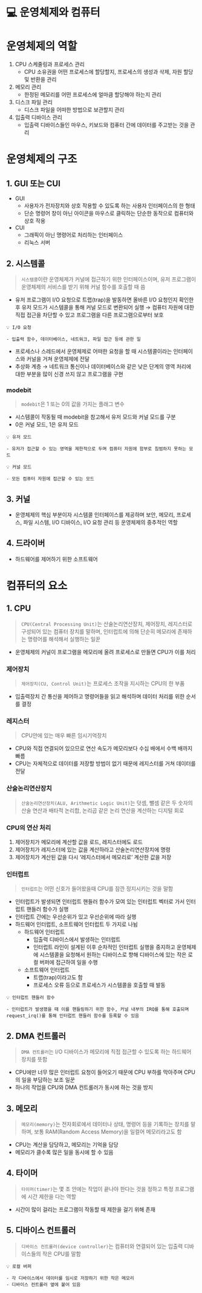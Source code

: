 
# 💻 운영체제와 컴퓨터

# 운영체제의 역할

1. CPU 스케줄링과 프로세스 관리
    - CPU 소유권을 어떤 프로세스에 할당할지, 프로세스의 생성과 삭제, 자원 할당 및 반환을 관리
2. 메모리 관리
    - 한정된 메모리를 어떤 프로세스에 얼마큼 할당해야 하는지 관리
3. 디스크 파일 관리
    - 디스크 파일을 어떠한 방법으로 보관할지 관리
4. 입출력 디바이스 관리
    - 입출력 디바이스들인 마우스, 키보드와 컴퓨터 간에 데이터를 주고받는 것을 관리

# 운영체제의 구조

## 1. GUI 또는 CUI

- GUI
    - 사용자가 전자장치와 상호 작용할 수 있도록 하는 사용자 인터페이스의 한 형태
    - 단순 명령어 창이 아닌 아이콘을 마우스로 클릭하는 단순한 동작으로 컴퓨터와 상호 작용
- CUI
    - 그래픽이 아닌 명령어로 처리하는 인터페이스
    - 리눅스 서버

## 2. 시스템콜

> `시스템콜`이란 운영체제가 커널에 접근하기 위한 인터페이스이며, 유저 프로그램이 운영체제의 서비스를 받기 위해 커널 함수를 호출할 때 씀
> 
- 유저 프로그램이 I/O 요청으로 트랩(trap)을 발동하면 올바른 I/O 요청인지 확인한 후 유저 모드가 시스템콜을 통해 커널 모드로 변환되어 실행 → 컴퓨터 자원에 대한 직접 접근을 차단할 수 있고 프로그램을 다른 프로그램으로부터 보호

```
💡 I/O 요청

- 입출력 함수, 데이터베이스, 네트워크, 파일 접근 등에 관한 일
```

- 프로세스나 스레드에서 운영체제로 어떠한 요청을 할 때 시스템콜이라는 인터페이스와 커널을 거쳐 운영체제에 전달
- 추상화 계층 → 네트워크 통신이나 데이터베이스와 같은 낮은 단계의 영역 처리에 대한 부분을 많이 신경 쓰지 않고 프로그램을 구현

### modebit

> `modebit`은 1 또는 0의 값을 가지는 플래그 변수
> 
- 시스템콜이 작동될 때 modebit을 참고해서 유저 모드와 커널 모드를 구분
- 0은 커널 모드, 1은 유저 모드

```
💡 유저 모드

- 유저가 접근할 수 있는 영역을 제한적으로 두며 컴퓨터 자원에 함부로 침범하지 못하는 모드
```
```
💡 커널 모드

- 모든 컴퓨터 자원에 접근할 수 있는 모드
```

## 3. 커널

- 운영체제의 핵심 부분이자 시스템콜 인터페이스를 제공하며 보안, 메모리, 프로세스, 파일 시스템, I/O 디바이스, I/O 요청 관리 등 운영체제의 중추적인 역할

## 4. 드라이버

- 하드웨어를 제어하기 위한 소프트웨어

# 컴퓨터의 요소

## 1. CPU

> `CPU(Central Processing Unit)`는 산술논리연산장치, 제어장치, 레지스터로 구성되어 있는 컴퓨터 장치를 말하며, 인터럽트에 의해 단순히 메모리에 존재하는 명령어를 해석해서 실행하는 일꾼
> 
- 운영체제의 커널이 프로그램을 메모리에 올려 프로세스로 만들면 CPU가 이를 처리

### 제어장치

> `제어장치(CU, Control Unit)`는 프로세스 조작을 지시하는 CPU의 한 부품
> 
- 입출력장치 간 통신을 제어하고 명령어들을 읽고 해석하며 데이터 처리를 위한 순서를 결정

### 레지스터

> CPU안에 있는 매우 빠른 임시기억장치
> 
- CPU와 직접 연결되어 있으므로 연산 속도가 메모리보다 수십 배에서 수백 배까지 빠름
- CPU는 자체적으로 데이터를 저장할 방법이 없기 때문에 레지스터를 거쳐 데이터를 전달

### 산술논리연산장치

> `산술논리연산장치(ALU, Arithmetic Logic Unit)`는 덧셈, 뺄셈 같은 두 숫자의 산술 연산과 배타적 논리합, 논리곱 같은 논리 연산을 계산하는 디지털 회로
> 

### CPU의 연산 처리

1. 제어장치가 메모리에 계산할 값을 로드, 레지스터에도 로드
2. 제어장치가 레지스터에 있는 값을 계산하라고 산술논리연산장치에 명령
3. 제어장치가 계산된 값을 다시 ‘레지스터에서 메모리로’ 계산한 값을 저장

### 인터럽트

> `인터럽트`는 어떤 신호가 들어왔을때 CPU를 잠깐 정지시키는 것을 말함
> 
- 인터럽트가 발생되면 인터럽트 핸들러 함수가 모여 있는 인터럽트 벡터로 가서 인터럽트 핸들러 함수가 실행
- 인터럽트 간에는 우선순위가 있고 우선순위에 따라 실행
- 하드웨어 인터럽트, 소프트웨어 인터럽트 두 가지로 나뉨
    - 하드웨어 인터럽트
        - 입출력 디바이스에서 발생하는 인터럽트
        - 인터럽트 라인이 설계된 이후 순차적인 인터럽트 실행을 중지하고 운영체제에 시스템콜을 요청해서 원하는 디바이스로 향해 디바이스에 있는 작은 로컬 버퍼에 접근하여 일을 수행
    - 소프트웨어 인터럽트
        - 트랩(trap)이라고도 함
        - 프로세스 오류 등으로 프로세스가 시스템콜을 호출할 때 발동

```
💡 인터럽트 핸들러 함수

- 인터럽트가 발생했을 때 이를 핸들링하기 위한 함수, 커널 내부의 IRQ를 통해 호출되며 request_irq()를 통해 인터럽트 핸들러 함수를 등록할 수 있음
```

## 2. DMA 컨트롤러

> `DMA 컨트롤러`는 I/O 디바이스가 메모리에 직접 접근할 수 있도록 하는 하드웨어 장치를 뜻함
> 
- CPU에만 너무 많은 인터럽트 요청이 들어오기 때문에 CPU 부하를 막아주며 CPU의 일을 부담하는 보조 일꾼
- 하나의 작업을 CPU와 DMA 컨트롤러가 동시에 하는 것을 방지

## 3. 메모리

> `메모리(memory)`는 전자회로에서 데이터나 상태, 명령어 등을 기록하는 장치를 말하며, 보통 RAM(Random Access Memory)을 일컬어 메모리라고도 함
> 
- CPU는 계산을 담당하고, 메모리는 기억을 담당
- 메모리가 클수록 많은 일을 동시에 할 수 있음

## 4. 타이머

> `타이머(timer)`는 몇 초 안에는 작업이 끝나야 한다는 것을 정하고 특정 프로그램에 시간 제한을 다는 역할
> 
- 시간이 많이 걸리는 프로그램이 작동할 때 제한을 걸기 위해 존재

## 5. 디바이스 컨트롤러

> `디바이스 컨트롤러(device controller)`는 컴퓨터와 연결되어 있는 입출력 디바이스들의 작은 CPU를 말함
> 

```
💡 로컬 버퍼

- 각 디바이스에서 데이터를 임시로 저장하기 위한 작은 메모리
- 디바이스 컨트롤러 옆에 붙어 있음
```